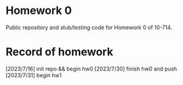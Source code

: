 # Homework 0
Public repository and stub/testing code for Homework 0 of 10-714.

# Record of homework

[2023/7/16] init repo && begin hw0
[2023/7/30] finish hw0 and push
[2023/7/31] begin hw1
